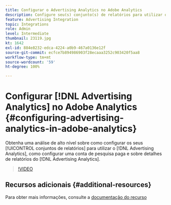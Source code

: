 ```yaml
---
title: Configurar o Advertising Analytics no Adobe Analytics
description: Configure seu(s) conjunto(s) de relatórios para utilizar o Advertising Analytics.
feature: Advertising Integration
topic: Integrations
role: Admin
level: Intermediate
thumbnail: 23119.jpg
kt: 1642
exl-id: 884e8232-edca-4224-a0b9-467a0136e12f
source-git-commit: ecfce7b894986903f28ecaaa3252c903420f5aa8
workflow-type: tm+mt
source-wordcount: '59'
ht-degree: 100%

---
```


# Configurar [!DNL Advertising Analytics] no Adobe Analytics {#configuring-advertising-analytics-in-adobe-analytics}

Obtenha uma análise de alto nível sobre como configurar os seus [!UICONTROL conjuntos de relatórios] para utilizar o [!DNL Advertising Analytics], como configurar uma conta de pesquisa paga e sobre detalhes de relatórios do [!DNL Advertising Analytics].

>[!VIDEO](https://video.tv.adobe.com/v/23119/?quality=12)

## Recursos adicionais {#additional-resources}

Para obter mais informações, consulte a [documentação do recurso](https://experienceleague.adobe.com/docs/analytics/integration/advertising-analytics/overview.html?lang=pt-BR)
